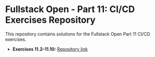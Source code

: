 # Fullstack Open - Part 11: CI/CD Exercises Repository

This repository contains solutions for the Fullstack Open Part 11 CI/CD exercises.


- **Exercises 11.2–11.10:** [Repository link](https://github.com/firstnuel/full-stack-open-pokedex/tree/main)
